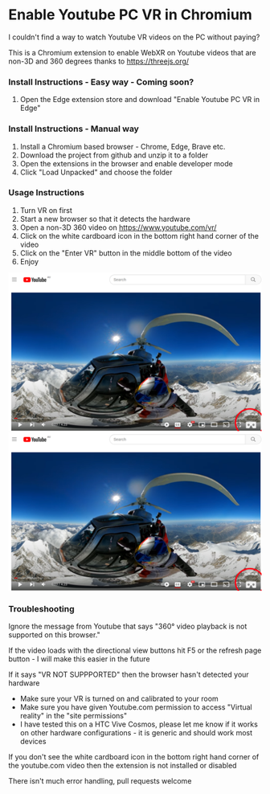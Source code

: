 # Enable Youtube PC VR in Chromium

I couldn't find a way to watch Youtube VR videos on the PC without paying?

This is a Chromium extension to enable WebXR on Youtube videos that are non-3D and 360 degrees thanks to https://threejs.org/

### Install Instructions - Easy way - Coming soon?
1. Open the Edge extension store and download "Enable Youtube PC VR in Edge"

### Install Instructions - Manual way
1. Install a Chromium based browser - Chrome, Edge, Brave etc.
2. Download the project from github and unzip it to a folder
3. Open the extensions in the browser and enable developer mode
4. Click "Load Unpacked" and choose the folder

### Usage Instructions
1. Turn VR on first
2. Start a new browser so that it detects the hardware
3. Open a non-3D 360 video on https://www.youtube.com/vr/
4. Click on the white cardboard icon in the bottom right hand corner of the video
5. Click on the "Enter VR" button in the middle bottom of the video
6. Enjoy

![Click the Cardboard Icon](pcytvr1.png)
![Click the Enter VR Button](pcytvr1.png)

### Troubleshooting
Ignore the message from Youtube that says "360° video playback is not supported on this browser."

If the video loads with the directional view buttons hit F5 or the refresh page button - I will make this easier in the future

If it says "VR NOT SUPPPORTED" then the browser hasn't detected your hardware
- Make sure your VR is turned on and calibrated to your room
- Make sure you have given Youtube.com permission to access "Virtual reality" in the "site permissions"
- I have tested this on a HTC Vive Cosmos, please let me know if it works on other hardware configurations - it is generic and should work most devices

If you don't see the white cardboard icon in the bottom right hand corner of the youtube.com video then the extension is not installed or disabled

There isn't much error handling, pull requests welcome